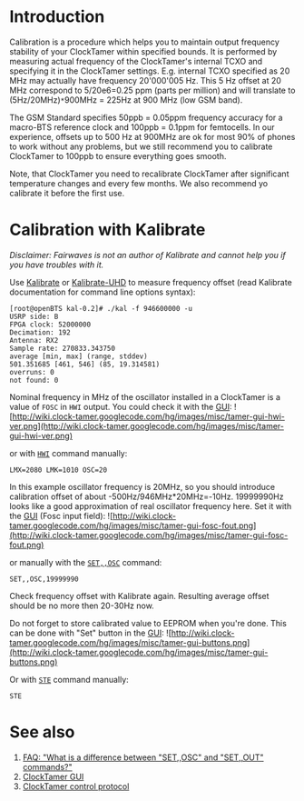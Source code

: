 # Introduction #

Calibration is a procedure which helps you to maintain output frequency stability of your ClockTamer within specified bounds. It is performed by measuring actual frequency of the ClockTamer's internal TCXO and specifying it in the ClockTamer settings. E.g. internal TCXO specified as 20 MHz may actually have frequency 20'000'005 Hz. This 5 Hz offset at 20 MHz correspond to 5/20e6=0.25 ppm (parts per million) and will translate to (5Hz/20MHz)`*`900MHz = 225Hz at 900 MHz (low GSM band).

The GSM Standard specifies 50ppb = 0.05ppm frequency accuracy for a macro-BTS reference clock and 100ppb = 0.1ppm for femtocells. In our experience, offsets up to 500 Hz at 900MHz are ok for most 90% of phones to work without any problems, but we still recommend you to calibrate ClockTamer to 100ppb to ensure everything goes smooth.

Note, that ClockTamer you need to recalibrate ClockTamer after significant temperature changes and every few months. We also recommend yo calibrate it before the first use.

# Calibration with Kalibrate #

_Disclaimer: Fairwaves is not an author of Kalibrate and cannot help you if you have troubles with it._

Use [Kalibrate](http://thre.at/kalibrate/) or [Kalibrate-UHD](http://ttsou.github.com/kalibrate-uhd/) to measure frequency offset (read Kalibrate documentation for command line options syntax):

```
[root@openBTS kal-0.2]# ./kal -f 946600000 -u
USRP side: B
FPGA clock: 52000000
Decimation: 192
Antenna: RX2
Sample rate: 270833.343750
average [min, max] (range, stddev)
501.351685 [461, 546] (85, 19.314581)
overruns: 0
not found: 0
```

Nominal frequency in MHz of the oscillator installed in a ClockTamer is a value of `FOSC` in `HWI` output. You could check it with the [GUI](GUI.md):
![http://wiki.clock-tamer.googlecode.com/hg/images/misc/tamer-gui-hwi-ver.png](http://wiki.clock-tamer.googlecode.com/hg/images/misc/tamer-gui-hwi-ver.png)

or with [`HWI`](ControlProtocol#Hardware_information_(%22HWI%22).md) command manually:
```
LMX=2080 LMK=1010 OSC=20
```

In this example oscillator frequency is 20MHz, so you should introduce calibration offset of about -500Hz/946MHz\*20MHz=-10Hz. 19999990Hz looks like a good approximation of real oscillator frequency here. Set it with the [GUI](GUI.md) (Fosc input field):
![http://wiki.clock-tamer.googlecode.com/hg/images/misc/tamer-gui-fosc-fout.png](http://wiki.clock-tamer.googlecode.com/hg/images/misc/tamer-gui-fosc-fout.png)

or manually with the [`SET,,OSC`](ControlProtocol#Set_(%22SET%22).md) command:
```
SET,,OSC,19999990
```

Check frequency offset with Kalibrate again. Resulting average offset should be no more then 20-30Hz now.

Do not forget to store calibrated value to EEPROM when you're done. This can be done with "Set" button in the [GUI](GUI.md):
![http://wiki.clock-tamer.googlecode.com/hg/images/misc/tamer-gui-buttons.png](http://wiki.clock-tamer.googlecode.com/hg/images/misc/tamer-gui-buttons.png)

Or with [`STE`](ControlProtocol#Store_EEPROM_(%22STE%22).md) command manually:
```
STE
```

# See also #

  1. [FAQ: "What is a difference between "SET,,OSC" and "SET,,OUT" commands?"](FAQ#What_is_a_difference_between_&quot;_SET,,OSC_&quot;_and_&quot;_S.md)
  1. [ClockTamer GUI](GUI.md)
  1. [ClockTamer control protocol](ControlProtocol.md)